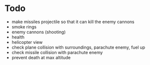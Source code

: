# Todo

- make missiles projectile so that it can kill the enemy cannons
- smoke rings
- enemy cannons (shooting)
- health
- helicopter view
- check plane collision with surroundings, parachute enemy, fuel up
- check missile collision with parachute enemy
- prevent death at max altitude
